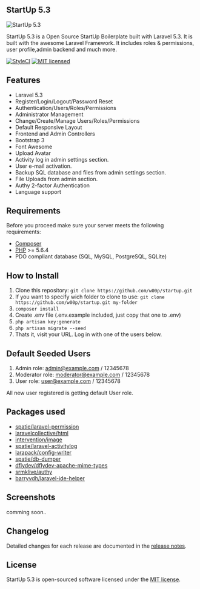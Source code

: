 ## StartUp 5.3

<img src="https://raw.githubusercontent.com/w00p/startup/master/public/uploads/readme.png" alt="StartUp 5.3">

StartUp 5.3 is a Open Source StartUp Boilerplate built with Laravel 5.3. It is built with the awesome Laravel Framework. It includes roles & permissions,
user profile,admin backend and much more.

[![StyleCI](https://styleci.io/repos/67250440/shield)](https://styleci.io/repos/67250440)
[![MIT licensed](https://img.shields.io/badge/license-MIT-blue.svg)](https://github.com/w00p/startup/blob/master/LICENSE)

## Features

* Laravel 5.3
* Register/Login/Logout/Password Reset
* Authentication/Users/Roles/Permissions
* Administrator Management
* Change/Create/Manage Users/Roles/Permissions
* Default Responsive Layout
* Frontend and Admin Controllers
* Bootstrap 3
* Font Awesome
* Upload Avatar
* Activity log in admin settings section.
* User e-mail activation.
* Backup SQL database and files from admin settings section.
* File Uploads from admin section.
* Authy 2-factor Authentication
* Language support

## Requirements

Before you proceed make sure your server meets the following requirements:

- [Composer](https://getcomposer.org/)
- [PHP](https://php.net/) >= 5.6.4
- PDO compliant database (SQL, MySQL, PostgreSQL, SQLite)

## How to Install

1. Clone this repository: ```git clone https://github.com/w00p/startup.git ``` 
2. If you want to specify wich folder to clone to use: ```git clone https://github.com/w00p/startup.git my-folder```
3. ```composer install```
4. Create .env file (.env.example included, just copy that one to .env)
5. ```php artisan key:generate```
6. ```php artisan migrate --seed```
9. Thats it, visit your URL. Log in with one of the users below.

## Default Seeded Users

1. Admin role: admin@example.com / 12345678
2. Moderator role: moderator@example.com / 12345678
3. User role: user@example.com / 12345678

All new user registered is getting default User role.

## Packages used

* [spatie/laravel-permission](https://github.com/spatie/laravel-permission)
* [laravelcollective/html](https://laravelcollective.com/docs/5.3/html)
* [intervention/image](https://github.com/intervention/image)
* [spatie/laravel-activitylog](https://github.com/larapack/config-writer)
* [larapack/config-writer](https://github.com/spatie/laravel-activitylog)
* [spatie/db-dumper](https://github.com/spatie/db-dumper)
* [dflydev/dflydev-apache-mime-types](https://github.com/dflydev/dflydev-apache-mime-types)
* [srmklive/authy](https://github.com/srmklive/laravel-twofactor-authentication)
* [barryvdh/laravel-ide-helper](https://github.com/barryvdh/laravel-ide-helper)

## Screenshots
comming soon..

## Changelog

Detailed changes for each release are documented in the [release notes](https://github.com/w00p/startup/blob/master/CHANGELOG).

## License

StartUp 5.3 is open-sourced software licensed under the [MIT license](https://github.com/w00p/startup/blob/master/LICENSE).

